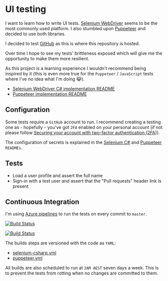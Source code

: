 # UI testing

I want to learn how to write UI tests. [Selenium WebDriver][selenium-webdriver] seems to be the most commonly used platform. I also stumbled upon [Puppeteer][puppeteer] and decided to use both libraries.

I decided to test [GitHub][github] as this is where this repository is hosted.

Over time I hope to see my tests' brittleness exposed which will give me the opportunity to make them more resilient.

As this project is a learning experience I wouldn't recommend being inspired by it (this is even more true for the `Puppeteer` / `JavaScript` tests where I've no idea what I'm doing :joy_cat:).

- [Selenium WebDriver C# implementation README](./selenium-csharp/README.md)
- [Puppeteer implementation README](./puppeteer/README.md)

## Configuration

Some tests require a `GitHub` account to run. I recommend creating a testing one as - hopefully - you've got `2FA` enabled on your personal account (if not please follow [Securing your account with two-factor authentication (2FA)][github-2fa]).

The configuration of secrets is explained in the [Selenium C#](./selenium-csharp/README.md) and [Puppeteer](./puppeteer/README.md) `READMEs`.

## Tests

- Load a user profile and assert the full name
- Sign-in with a test user and assert that the "Pull requests" header link is present

## Continuous Integration

I'm using [Azure pipelines][azure-pipelines] to run the tests on every commit to `master`.

[![Build Status](https://dev.azure.com/gabrielweyer/ui-testing/_apis/build/status/Selenium%20C%23?branchName=master&label=Selenium%20C%23)](https://dev.azure.com/gabrielweyer/ui-testing/_build/latest?definitionId=11)

[![Build Status](https://dev.azure.com/gabrielweyer/ui-testing/_apis/build/status/Puppeteer?branchName=master&label=Puppeteer)](https://dev.azure.com/gabrielweyer/ui-testing/_build/latest?definitionId=10)

The builds steps are versioned with the code as `YAML`:

- [selenium-csharp.yml](./selenium-csharp.yml)
- [puppeteer.yml](./puppeteer.yml)

All builds are also scheduled to run at `2AM AEST` seven days a week. This is to prevent the tests from rotting when no changes are committed to them.

[selenium-webdriver]: https://www.seleniumhq.org/projects/webdriver/
[puppeteer]: https://developers.google.com/web/tools/puppeteer/
[github]: https://github.com/
[azure-pipelines]: https://azure.microsoft.com/en-au/services/devops/pipelines/
[github-2fa]: https://help.github.com/articles/securing-your-account-with-two-factor-authentication-2fa/
